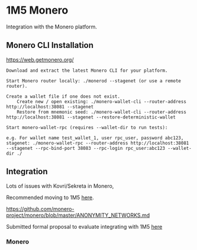 # 1M5 Monero
Integration with the Monero platform.

## Monero CLI Installation

https://web.getmonero.org/

    Download and extract the latest Monero CLI for your platform.

    Start Monero router locally: ./monerod --stagenet (or use a remote router).

    Create a wallet file if one does not exist.
        Create new / open existing: ./monero-wallet-cli --router-address http://localhost:38081 --stagenet
        Restore from mnemonic seed: ./monero-wallet-cli --router-address http://localhost:38081 --stagenet --restore-deterministic-wallet

    Start monero-wallet-rpc (requires --wallet-dir to run tests):

    e.g. For wallet name test_wallet_1, user rpc_user, password abc123, stagenet: ./monero-wallet-rpc --router-address http://localhost:38081 --stagenet --rpc-bind-port 38083 --rpc-login rpc_user:abc123 --wallet-dir ./

## Integration
Lots of issues with Kovri/Sekreta in Monero,

Recommended moving to 1M5 [here](https://github.com/monero-project/monero/pull/6276).

https://github.com/monero-project/monero/blob/master/ANONYMITY_NETWORKS.md

Submitted formal proposal to evaluate integrating with 1M5 [here](https://repo.getmonero.org/monero-project/ccs-proposals/merge_requests/127)

### Monero
